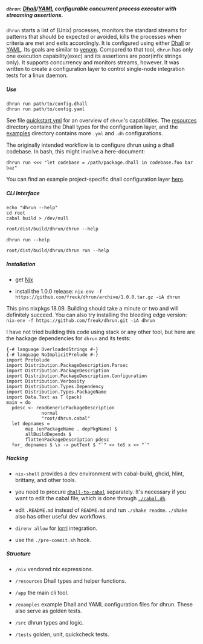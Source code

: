 ##### `dhrun`: [Dhall](https://dhall-lang.org/)/[YAML](https://yaml.org/) configurable concurrent process executor with streaming assertions. 

`dhrun` starts a list of (Unix) processes, monitors the standard streams for
patterns that should be expected or avoided, kills the processes when criteria
are met and exits accordingly. It is configured using either 
[Dhall](https://dhall-lang.org/) or [YAML](https://yaml.org/). Its goals are
similar to [venom](https://github.com/ovh/venom). Compared to that tool,
`dhrun` has only one execution capability(exec) and its assertions are
poor(infix strings only).  It supports concurrency and monitors streams,
however. It was written to create a configuration layer to control single-node
integration tests for a linux daemon.

##### Use

```{.bash}
dhrun run path/to/config.dhall 
dhrun run path/to/config.yaml
```

See file [quickstart.yml](./quickstart.yml) for an overview of `dhrun`'s
capabilities. The [resources](./resources) directory contains the Dhall types
for the configuration layer, and the [examples](./examples/) directory contains
  more `.yml` and `.dh` configurations.

The originally intended workflow is to configure dhrun using a dhall codebase.
In bash, this might involve a here-document:

```{.bash}
dhrun run <<< "let codebase = /path/package.dhall in codebase.foo bar baz"
```

You can find an example project-specific dhall configuration layer [here](https://xgitlab.cels.anl.gov/argo/argopkgs/blob/master/dhrun/all-tests.dh).

##### CLI Interface 

```{.hidden pipe="bash"}
echo "dhrun --help"
cd root
cabal build > /dev/null
```

```{.txt pipe="sh"}
root/dist/build/dhrun/dhrun --help
```

```{.bash}
dhrun run --help
```

```{.txt pipe="sh"}
root/dist/build/dhrun/dhrun run --help
```

##### Installation

- get [Nix](https://nixos.org/nix/)

- install the 1.0.0 release: `nix-env -f https://github.com/freuk/dhrun/archive/1.0.0.tar.gz -iA dhrun`

This pins nixpkgs 18.09. Building should take a minute or two and will
definitely succeed. You can also try installing the bleeding edge version:
`nix-env -f https://github.com/freuk/dhrun.git -iA dhrun`

I have not tried building this code using stack or any other tool, but here are
the hackage dependencies for `dhrun` and its tests:

```{.unwrap pipe="runhaskell | pandoc -t json"}
{-# language OverloadedStrings #-}
{-# language NoImplicitPrelude #-}
import Protolude
import Distribution.PackageDescription.Parsec
import Distribution.PackageDescription
import Distribution.PackageDescription.Configuration
import Distribution.Verbosity
import Distribution.Types.Dependency
import Distribution.Types.PackageName
import Data.Text as T (pack)
main = do
  pdesc <- readGenericPackageDescription
             normal
             "root/dhrun.cabal"
  let depnames =
       map (unPackageName . depPkgName) $
       allBuildDepends $
       flattenPackageDescription pdesc
  for_ depnames $ \x -> putText $ "`" <> toS x <> "`"
```

##### Hacking

- `nix-shell` provides a dev environment with cabal-build, ghcid, hlint,
  brittany, and other tools. 

- you need to procure
  [`dhall-to-cabal`](https://github.com/dhall-lang/dhall-to-cabal) separately.
  It's necessary if you want to edit the cabal file, which is done through
  [`./cabal.dh`](./cabal.dh).

- edit `.README.md` instead of `README.md` and run `./shake readme`. `./shake`
  also has other useful dev workflows.

- `direnv allow` for [lorri](https://github.com/target/lorri) integration.

- use the `./pre-commit.sh` hook.

##### Structure

- `/nix` vendored nix expressions.

- `/resources` Dhall types and helper functions.

- `/app` the main cli tool.

- `/examples` example Dhall and YAML configuration files for dhrun. These
  also serve as golden tests.

- `/src` dhrun types and logic.

- `/tests` golden, unit, quickcheck tests.
